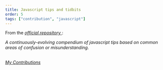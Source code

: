 ```yaml
---
title: Javascript tips and tidbits 
order: 5
tags: ["contribution", "javascript"]
---
```


From the <a href="https://github.com/nas5w/javascript-tips-and-tidbits" target="_blank">
  <i>
    official repository
  </i>
</a>:

<p style="margin-top: .7rem">
  <i>
    A continuously-evolving compendium of javascript tips based on common areas of confusion or misunderstanding.
  </i>
</p>

<br>


<a href="https://github.com/nas5w/javascript-tips-and-tidbits/commits?author=Andrei0872" target="_blank">
  <i>
    My Contributions
  </i>
</a>